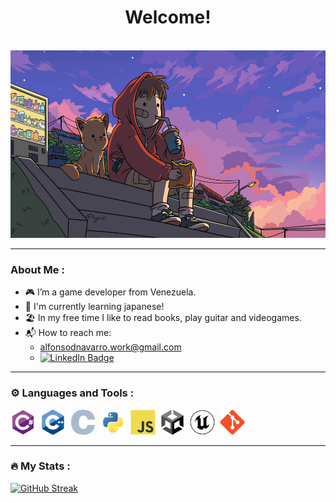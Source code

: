 <div id="header" align="center">
  <h1>
    Welcome!
  </h1>
  <img src="https://komarev.com/ghpvc/?username=adnavarro&style=flat-square&color=blue" alt=""/>
</div>

<div align="center">
  <img src=https://github.com/adnavarro/adnavarro/blob/main/AnimeBoy.jpg width="600" height="300"/>
</div>

---

### About Me :
- 🎮 I’m a game developer from Venezuela.
- 🔭 I'm currently learning japanese!
- 🏖️ In my free time I like to read books, play guitar and videogames.
- 📬 How to reach me:
    - alfonsodnavarro.work@gmail.com
    - [![LinkedIn Badge](https://img.shields.io/badge/-LinkedIn-blue?style=flat&logo=LinkedIn&logoColor=white)](https://www.linkedin.com/in/alfonso-navarro-883718140/)

---

### ⚙️ Languages and Tools :
<div>
  <img src="https://github.com/devicons/devicon/blob/master/icons/csharp/csharp-original.svg" title="Csharp" alt="Csharp" width="40" height="40"/>&nbsp;
  <img src="https://github.com/devicons/devicon/blob/master/icons/cplusplus/cplusplus-original.svg" title="cplusplus" alt="cplusplus" width="40" height="40"/>&nbsp;
  <img src="https://github.com/devicons/devicon/blob/master/icons/c/c-original.svg" title="C" alt="C" width="40" height="40"/>&nbsp;
  <img src="https://github.com/devicons/devicon/blob/master/icons/python/python-original.svg" title="Python" alt="Python" width="40" height="40"/>&nbsp;
  <img src="https://github.com/devicons/devicon/blob/master/icons/javascript/javascript-original.svg" title="JS" alt="JS" width="40" height="40"/>&nbsp;
  <img src="https://github.com/devicons/devicon/blob/master/icons/unity/unity-original.svg" title="Unity" alt="Unity" width="40" height="40"/>&nbsp;
  <img src="https://github.com/devicons/devicon/blob/master/icons/unrealengine/unrealengine-original.svg" title="unrealengine" alt="unrealengine" width="40" height="40"/>&nbsp;
  <img src="https://github.com/devicons/devicon/blob/master/icons/git/git-original.svg" title="Git" alt="Git" width="40" height="40"/>&nbsp;
</div>

---

### :fire: My Stats :
[![GitHub Streak](http://github-readme-streak-stats.herokuapp.com?user=adnavarro&theme=github-dark-blue&background=000000)](https://git.io/streak-stats)
